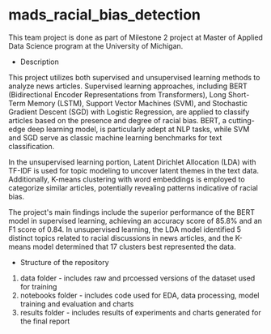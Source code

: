# mads_racial_bias_detection
This team project is done as part of Milestone 2 project at Master of Applied Data Science program at the University of Michigan.

* Description

This project utilizes both supervised and unsupervised learning methods to analyze news articles. Supervised learning approaches, including BERT (Bidirectional Encoder Representations from Transformers), Long Short-Term Memory (LSTM), Support Vector Machines (SVM), and Stochastic Gradient Descent (SGD) with Logistic Regression, are applied to classify articles based on the presence and degree of racial bias. BERT, a cutting-edge deep learning model, is particularly adept at NLP tasks, while SVM and SGD serve as classic machine learning benchmarks for text classification.

In the unsupervised learning portion, Latent Dirichlet Allocation (LDA) with TF-IDF is used for topic modeling to uncover latent themes in the text data.  Additionally, K-means clustering with word embeddings is employed to categorize similar articles, potentially revealing patterns indicative of racial bias.

The project's main findings include the superior performance of the BERT model in supervised learning, achieving an accuracy score of 85.8% and an F1 score of 0.84. In unsupervised learning, the LDA model identified 5 distinct topics related to racial discussions in news articles, and the K-means model determined that 17 clusters best represented the data.


* Structure of the repository

1. data folder - includes raw and prcoessed versions of the dataset used for training
2. notebooks folder - includes code used for EDA, data processing, model training and evaluation and charts
3. results folder - includes results of experiments and charts generated for the final report

